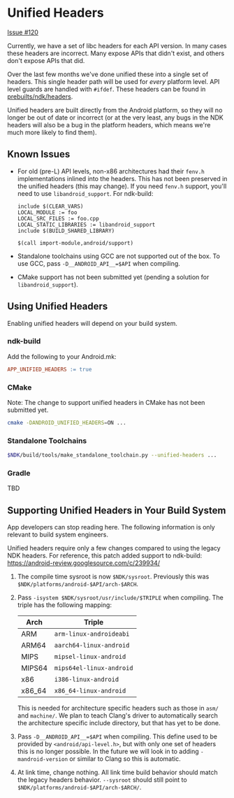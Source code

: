 Unified Headers
===============

[Issue #120](https://github.com/android-ndk/ndk/issues/120)

Currently, we have a set of libc headers for each API version. In many cases
these headers are incorrect. Many expose APIs that didn't exist, and others
don't expose APIs that did.

Over the last few months we've done unified these into a single set of headers.
This single header path will be used for *every* platform level. API level
guards are handled with `#ifdef`. These headers can be found in
[prebuilts/ndk/headers].

Unified headers are built directly from the Android platform, so they will no
longer be out of date or incorrect (or at the very least, any bugs in the NDK
headers will also be a bug in the platform headers, which means we're much more
likely to find them).

[prebuilts/ndk/headers]: https://android.googlesource.com/platform/prebuilts/ndk/+/master/headers/


Known Issues
------------

 * For old (pre-L) API levels, non-x86 architectures had their `fenv.h`
   implementations inlined into the headers. This has not been preserved in the
   unified headers (this may change). If you need `fenv.h` support, you'll need
   to use `libandroid_support`. For ndk-build:

       include $(CLEAR_VARS)
       LOCAL_MODULE := foo
       LOCAL_SRC_FILES := foo.cpp
       LOCAL_STATIC_LIBRARIES := libandroid_support
       include $(BUILD_SHARED_LIBRARY)

       $(call import-module,android/support)

 * Standalone toolchains using GCC are not supported out of the box. To use GCC,
   pass `-D__ANDROID_API__=$API` when compiling.

 * CMake support has not been submitted yet (pending a solution for
   `libandroid_support`).


Using Unified Headers
---------------------

Enabling unified headers will depend on your build system.

### ndk-build

Add the following to your Android.mk:

```makefile
APP_UNIFIED_HEADERS := true
```

### CMake

Note: The change to support unified headers in CMake has not been submitted yet.

```bash
cmake -DANDROID_UNIFIED_HEADERS=ON ...
```

### Standalone Toolchains

```bash
$NDK/build/tools/make_standalone_toolchain.py --unified-headers ...
```

### Gradle

TBD


Supporting Unified Headers in Your Build System
-----------------------------------------------

App developers can stop reading here. The following information is only
relevant to build system engineers.

Unified headers require only a few changes compared to using the legacy NDK
headers. For reference, this patch added support to ndk-build:
https://android-review.googlesource.com/c/239934/

1. The compile time sysroot is now `$NDK/sysroot`. Previously this was
   `$NDK/platforms/android-$API/arch-$ARCH`.

2. Pass `-isystem $NDK/sysroot/usr/include/$TRIPLE` when compiling. The triple
   has the following mapping:

   Arch    | Triple
   --------|-------------------------
   ARM     | `arm-linux-androideabi`
   ARM64   | `aarch64-linux-android`
   MIPS    | `mipsel-linux-android`
   MIPS64  | `mips64el-linux-android`
   x86     | `i386-linux-android`
   x86\_64 | `x86_64-linux-android`

   This is needed for architecture specific headers such as those in `asm/` and
   `machine/`. We plan to teach Clang's driver to automatically search the
   architecture specific include directory, but that has yet to be done.

3. Pass `-D__ANDROID_API__=$API` when compiling. This define used to be provided
   by `<android/api-level.h>`, but with only one set of headers this is no
   longer possible. In the future we will look in to adding `-mandroid-version`
   or similar to Clang so this is automatic.

4. At link time, change nothing. All link time build behavior should match the
   legacy headers behavior. `--sysroot` should still point to
   `$NDK/platforms/android-$API/arch-$ARCH/`.
